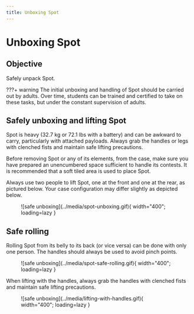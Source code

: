 ```yaml
---
title: Unboxing Spot
---
```


# Unboxing Spot

## Objective

Safely unpack Spot.

???+ warning
    The initial unboxing and handling of Spot should be carried out by adults. Over time, students can be trained and certified to take on these tasks, but under the constant supervision of adults.

## Safely unboxing and lifting Spot

Spot is heavy (32.7 kg or 72.1 lbs with a battery) and can be awkward to carry, particularly with attached payloads. Always grab the handles or legs with clenched fists and maintain safe lifting precautions.

Before removing Spot or any of its elements, from the case, make sure you have prepared an unencumbered space sufficient to handle its contests. It is recommended that a soft tiled area is used to place Spot.

Always use two people to lift Spot, one at the front and one at the rear, as pictured below. Your case configuration may differ slightly as depicted below. 

<figure markdown="span">
  ![safe unboxing](../media/spot-unboxing.gif){ width="400"; loading=lazy }
</figure>

## Safe rolling

Rolling Spot from its belly to its back (or vice versa) can be done with only one person. The handles should always be used to avoid pinch points.

<figure markdown="span">
  ![safe unboxing](../media/spot-safe-rolling.gif){ width="400"; loading=lazy }
</figure>

When lifting with the handles, always grab the handles with clenched fists and maintain safe lifting precautions.

<figure markdown="span">
  ![safe unboxing](../media/lifting-with-handles.gif){ width="400"; loading=lazy }
</figure>